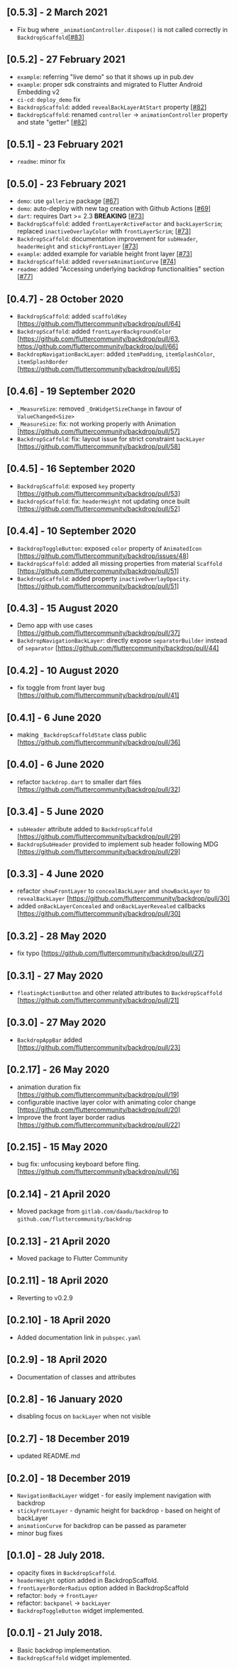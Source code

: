 ## [0.5.3] - 2 March 2021

* Fix bug where `_animationController.dispose()` is not called correctly in `BackdropScaffold`[[#83](https://github.com/fluttercommunity/backdrop/pull/83)]

## [0.5.2] - 27 February 2021

* `example`: referring "live demo" so that it shows up in pub.dev
* `example`: proper sdk constraints and migrated to Flutter Android Embedding v2
* `ci-cd`: `deploy_demo` fix
* `BackdropScaffold`: added `revealBackLayerAtStart` property [[#82](https://github.com/fluttercommunity/backdrop/pull/82)]
* `BackdropScaffold`: renamed `controller` -> `animationController` property and state "getter" [[#82](https://github.com/fluttercommunity/backdrop/pull/82)]

## [0.5.1] - 23 February 2021

* `readme`: minor fix

## [0.5.0] - 23 February 2021

* `demo`: use `gallerize` package [[#67](https://github.com/fluttercommunity/backdrop/issues/67)]
* `demo`: auto-deploy with new tag creation with Github Actions [[#69](https://github.com/fluttercommunity/backdrop/pull/69)]
* `dart`: requires Dart >= 2.3 **BREAKING** [[#73](https://github.com/fluttercommunity/backdrop/pull/73)]
* `BackdropScaffold`: added `frontLayerActiveFactor` and `backLayerScrim`; replaced `inactiveOverlayColor` with `frontLayerScrim`; [[#73](https://github.com/fluttercommunity/backdrop/pull/73)]
* `BackdropScaffold`: documentation improvement for `subHeader`, `headerHeight` and `stickyFrontLayer` [[#73](https://github.com/fluttercommunity/backdrop/pull/73)]
* `example`: added example for variable height front layer [[#73](https://github.com/fluttercommunity/backdrop/pull/73)]
* `BackdropScaffold`: added `reverseAnimationCurve` [[#74](https://github.com/fluttercommunity/backdrop/pull/74)]
* `readme`: added "Accessing underlying backdrop functionalities" section [[#77](https://github.com/fluttercommunity/backdrop/pull/77)]

## [0.4.7] - 28 October 2020

* `BackdropScaffold`: added `scaffoldKey` [https://github.com/fluttercommunity/backdrop/pull/64]
* `BackdropScaffold`: added `frontLayerBackgroundColor` [https://github.com/fluttercommunity/backdrop/pull/63, https://github.com/fluttercommunity/backdrop/pull/66]
* `BackdropNavigationBackLayer`: added `itemPadding`, `itemSplashColor`, `itemSplashBorder` [https://github.com/fluttercommunity/backdrop/pull/65]

## [0.4.6] - 19 September 2020

* `_MeasureSize`: removed `_OnWidgetSizeChange` in favour of `ValueChanged<Size>`
* `_MeasureSize`: fix: not working properly with Animation [https://github.com/fluttercommunity/backdrop/pull/57]
* `BackdropScaffold`: fix: layout issue for strict constraint `backLayer` [https://github.com/fluttercommunity/backdrop/pull/58]

## [0.4.5] - 16 September 2020

* `BackdropScaffold`: exposed `key` property [https://github.com/fluttercommunity/backdrop/pull/53]
* `BackdropScaffold`: fix: `headerHeight` not updating once built [https://github.com/fluttercommunity/backdrop/pull/52]

## [0.4.4] - 10 September 2020

* `BackdropToggleButton`: exposed `color` property of `AnimatedIcon` [https://github.com/fluttercommunity/backdrop/issues/48]
* `BackdropScaffold`: added all missing properties from material `Scaffold` [https://github.com/fluttercommunity/backdrop/pull/51]
* `BackdropScaffold`: added property `inactiveOverlayOpacity`.[https://github.com/fluttercommunity/backdrop/pull/51]

## [0.4.3] - 15 August 2020

* Demo app with use cases [https://github.com/fluttercommunity/backdrop/pull/37]
* `BackdropNavigationBackLayer`: directly expose `separatorBuilder` instead of `separator` [https://github.com/fluttercommunity/backdrop/pull/44]

## [0.4.2] - 10 August 2020

* fix toggle from front layer bug [https://github.com/fluttercommunity/backdrop/pull/41]

## [0.4.1] - 6 June 2020

* making `_BackdropScaffoldState` class public [https://github.com/fluttercommunity/backdrop/pull/36] 

## [0.4.0] - 6 June 2020

* refactor `backdrop.dart` to smaller dart files [https://github.com/fluttercommunity/backdrop/pull/32]

## [0.3.4] - 5 June 2020

* `subHeader` attribute added to `BackdropScaffold` [https://github.com/fluttercommunity/backdrop/pull/29]
* `BackdropSubHeader` provided to implement sub header following MDG [https://github.com/fluttercommunity/backdrop/pull/29]

## [0.3.3] - 4 June 2020

* refactor `showFrontLayer` to `concealBackLayer` and `showBackLayer` to `revealBackLayer` [https://github.com/fluttercommunity/backdrop/pull/30]
* added `onBackLayerConcealed` and `onBackLayerRevealed` callbacks [https://github.com/fluttercommunity/backdrop/pull/30]
 
## [0.3.2] - 28 May 2020

* fix typo [https://github.com/fluttercommunity/backdrop/pull/27]

## [0.3.1] - 27 May 2020

* `floatingActionButton` and other related attributes to `BackdropScaffold` [https://github.com/fluttercommunity/backdrop/pull/21]

## [0.3.0] - 27 May 2020

* `BackdropAppBar` added [https://github.com/fluttercommunity/backdrop/pull/23]

## [0.2.17] - 26 May 2020

* animation duration fix [https://github.com/fluttercommunity/backdrop/pull/19]
* configurable inactive layer color with animating color change [https://github.com/fluttercommunity/backdrop/pull/20]
* Improve the front layer border radius [https://github.com/fluttercommunity/backdrop/pull/22]

## [0.2.15] - 15 May 2020

* bug fix: unfocusing keyboard before fling. [https://github.com/fluttercommunity/backdrop/pull/16]
 
## [0.2.14] - 21 April 2020

* Moved package from `gitlab.com/daadu/backdrop` to `github.com/fluttercommunity/backdrop`

## [0.2.13] - 21 April 2020

* Moved package to Flutter Community

## [0.2.11] - 18 April 2020

* Reverting to v0.2.9

## [0.2.10] - 18 April 2020

* Added documentation link in `pubspec.yaml`

## [0.2.9] - 18 April 2020

* Documentation of classes and attributes

## [0.2.8] - 16 January 2020

* disabling focus on `backLayer` when not visible

## [0.2.7] - 18 December 2019

* updated README.md

## [0.2.0] - 18 December 2019

* `NavigationBackLayer` widget - for easily implement navigation with backdrop
* `stickyFrontLayer` - dynamic height for backdrop - based on height of backLayer
* `animationCurve` for backdrop can be passed as parameter
* minor bug fixes

## [0.1.0] - 28 July 2018.

* opacity fixes in `BackdropScaffold`.
* `headerHeight` option added in BackdropScaffold.
* `frontLayerBorderRadius` option added in BackdropScaffold
* refactor: `body` -> `frontLayer`
* refactor: `backpanel` -> `backLayer`
* `BackdropToggleButton` widget implemented.

## [0.0.1] - 21 July 2018.

* Basic backdrop implementation.
* `BackdropScaffold` widget implemented.
